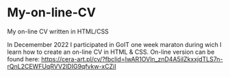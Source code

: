 # My-on-line-CV
My on-line CV written in HTML/CSS

In Decemember 2022 I participated in GoIT one week maraton during wich I learn how to create an on-line CV in HTML & CSS.
On-line version can be found here: https://cera-art.pl/cv/?fbclid=IwAR1OVln_znD4A5iIZkxxjdTLS7n-rQnL2CEWFUqRVV2lDIG9qfvkw-xCZiI
